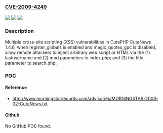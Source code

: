 ### [CVE-2009-4249](https://cve.mitre.org/cgi-bin/cvename.cgi?name=CVE-2009-4249)
![](https://img.shields.io/static/v1?label=Product&message=n%2Fa&color=blue)
![](https://img.shields.io/static/v1?label=Version&message=n%2Fa&color=blue)
![](https://img.shields.io/static/v1?label=Vulnerability&message=n%2Fa&color=brighgreen)

### Description

Multiple cross-site scripting (XSS) vulnerabilities in CutePHP CuteNews 1.4.6, when register_globals is enabled and magic_quotes_gpc is disabled, allow remote attackers to inject arbitrary web script or HTML via the (1) lastusername and (2) mod parameters to index.php; and (3) the title parameter to search.php.

### POC

#### Reference
- http://www.morningstarsecurity.com/advisories/MORNINGSTAR-2009-02-CuteNews.txt

#### Github
No GitHub POC found.

